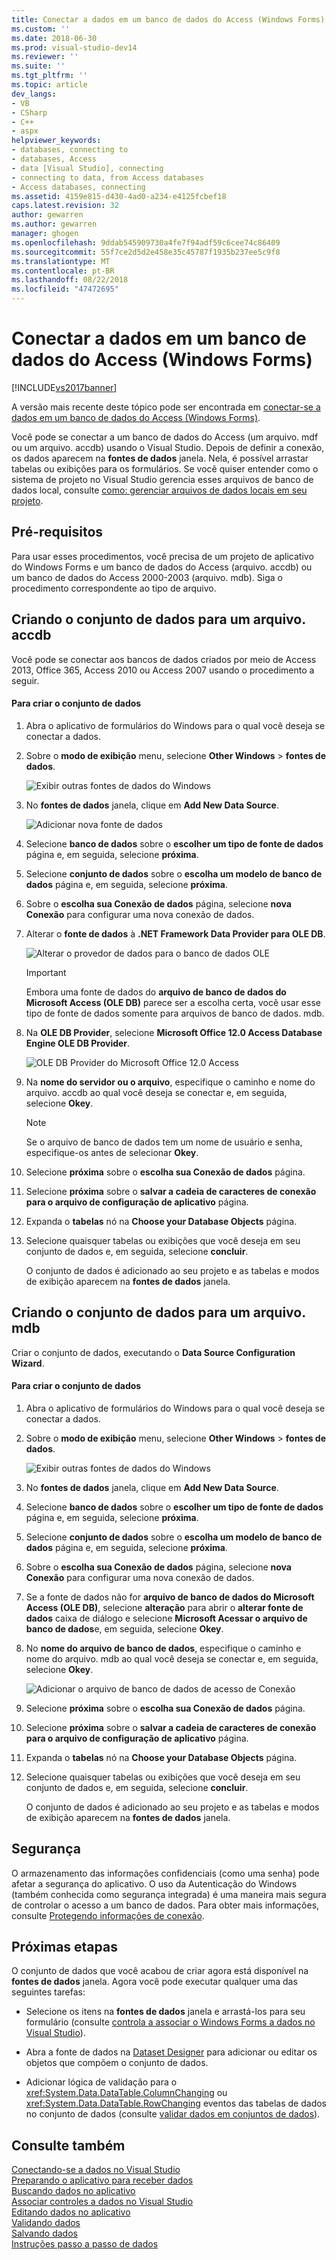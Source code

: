 ```yaml
---
title: Conectar a dados em um banco de dados do Access (Windows Forms) | Microsoft Docs
ms.custom: ''
ms.date: 2018-06-30
ms.prod: visual-studio-dev14
ms.reviewer: ''
ms.suite: ''
ms.tgt_pltfrm: ''
ms.topic: article
dev_langs:
- VB
- CSharp
- C++
- aspx
helpviewer_keywords:
- databases, connecting to
- databases, Access
- data [Visual Studio], connecting
- connecting to data, from Access databases
- Access databases, connecting
ms.assetid: 4159e815-d430-4ad0-a234-e4125fcbef18
caps.latest.revision: 32
author: gewarren
ms.author: gewarren
manager: ghogen
ms.openlocfilehash: 9ddab545909730a4fe7f94adf59c6cee74c86409
ms.sourcegitcommit: 55f7ce2d5d2e458e35c45787f1935b237ee5c9f8
ms.translationtype: MT
ms.contentlocale: pt-BR
ms.lasthandoff: 08/22/2018
ms.locfileid: "47472695"
---
```

# <a name="connect-to-data-in-an-access-database-windows-forms"></a>Conectar a dados em um banco de dados do Access (Windows Forms)
[!INCLUDE[vs2017banner](../includes/vs2017banner.md)]

A versão mais recente deste tópico pode ser encontrada em [conectar-se a dados em um banco de dados do Access (Windows Forms)](https://docs.microsoft.com/visualstudio/data-tools/connect-to-data-in-an-access-database-windows-forms).  
  
  
Você pode se conectar a um banco de dados do Access (um arquivo. mdf ou um arquivo. accdb) usando o Visual Studio. Depois de definir a conexão, os dados aparecem na **fontes de dados** janela. Nela, é possível arrastar tabelas ou exibições para os formulários. Se você quiser entender como o sistema de projeto no Visual Studio gerencia esses arquivos de banco de dados local, consulte [como: gerenciar arquivos de dados locais em seu projeto](../data-tools/how-to-manage-local-data-files-in-your-project.md).  
  
## <a name="prerequisites"></a>Pré-requisitos  
 Para usar esses procedimentos, você precisa de um projeto de aplicativo do Windows Forms e um banco de dados do Access (arquivo. accdb) ou um banco de dados do Access 2000-2003 (arquivo. mdb). Siga o procedimento correspondente ao tipo de arquivo.  
  
## <a name="creating-the-dataset-for-an-accdb-file"></a>Criando o conjunto de dados para um arquivo. accdb  
 Você pode se conectar aos bancos de dados criados por meio de Access 2013, Office 365, Access 2010 ou Access 2007 usando o procedimento a seguir.  
  
#### <a name="to-create-the-dataset"></a>Para criar o conjunto de dados  
  
1.  Abra o aplicativo de formulários do Windows para o qual você deseja se conectar a dados.  
  
2.  Sobre o **modo de exibição** menu, selecione **Other Windows** > **fontes de dados**.  
  
     ![Exibir outras fontes de dados do Windows](../data-tools/media/viewdatasources.png "ViewDataSources")  
  
3.  No **fontes de dados** janela, clique em **Add New Data Source**.  
  
     ![Adicionar nova fonte de dados](../data-tools/media/dataaddnewdatasource.png "dataAddNewDataSource")  
  
4.  Selecione **banco de dados** sobre o **escolher um tipo de fonte de dados** página e, em seguida, selecione **próxima**.  
  
5.  Selecione **conjunto de dados** sobre o **escolha um modelo de banco de dados** página e, em seguida, selecione **próxima**.  
  
6.  Sobre o **escolha sua Conexão de dados** página, selecione **nova Conexão** para configurar uma nova conexão de dados.  
  
7.  Alterar o **fonte de dados** à **.NET Framework Data Provider para OLE DB**.  
  
     ![Alterar o provedor de dados para o banco de dados OLE](../data-tools/media/datachangedatasourceoledb.png "dataChangeDataSourceOLEDB")  
  
    > [!IMPORTANT]
    >  Embora uma fonte de dados do **arquivo de banco de dados do Microsoft Access (OLE DB)** parece ser a escolha certa, você usar esse tipo de fonte de dados somente para arquivos de banco de dados. mdb.  
  
8.  Na **OLE DB Provider**, selecione **Microsoft Office 12.0 Access Database Engine OLE DB Provider**.  
  
     ![OLE DB Provider do Microsoft Office 12.0 Access](../data-tools/media/dataoledbprovideroffice12access.png "dataOLEDBProviderOffice12Access")  
  
9. Na **nome do servidor ou o arquivo**, especifique o caminho e nome do arquivo. accdb ao qual você deseja se conectar e, em seguida, selecione **Okey**.  
  
    > [!NOTE]
    >  Se o arquivo de banco de dados tem um nome de usuário e senha, especifique-os antes de selecionar **Okey**.  
  
10. Selecione **próxima** sobre o **escolha sua Conexão de dados** página.  
  
11. Selecione **próxima** sobre o **salvar a cadeia de caracteres de conexão para o arquivo de configuração de aplicativo** página.  
  
12. Expanda o **tabelas** nó na **Choose your Database Objects** página.  
  
13. Selecione quaisquer tabelas ou exibições que você deseja em seu conjunto de dados e, em seguida, selecione **concluir**.  
  
     O conjunto de dados é adicionado ao seu projeto e as tabelas e modos de exibição aparecem na **fontes de dados** janela.  
  
## <a name="creating-the-dataset-for-an-mdb-file"></a>Criando o conjunto de dados para um arquivo. mdb  
 Criar o conjunto de dados, executando o **Data Source Configuration Wizard**.  
  
#### <a name="to-create-the-dataset"></a>Para criar o conjunto de dados  
  
1.  Abra o aplicativo de formulários do Windows para o qual você deseja se conectar a dados.  
  
2.  Sobre o **modo de exibição** menu, selecione **Other Windows** > **fontes de dados**.  
  
     ![Exibir outras fontes de dados do Windows](../data-tools/media/viewdatasources.png "ViewDataSources")  
  
3.  No **fontes de dados** janela, clique em **Add New Data Source**.  
  
4.  Selecione **banco de dados** sobre o **escolher um tipo de fonte de dados** página e, em seguida, selecione **próxima**.  
  
5.  Selecione **conjunto de dados** sobre o **escolha um modelo de banco de dados** página e, em seguida, selecione **próxima**.  
  
6.  Sobre o **escolha sua Conexão de dados** página, selecione **nova Conexão** para configurar uma nova conexão de dados.  
  
7.  Se a fonte de dados não for **arquivo de banco de dados do Microsoft Access (OLE DB)**, selecione **alteração** para abrir o **alterar fonte de dados** caixa de diálogo e selecione **Microsoft Acessar o arquivo de banco de dados**e, em seguida, selecione **Okey**.  
  
8.  No **nome do arquivo de banco de dados**, especifique o caminho e nome do arquivo. mdb ao qual você deseja se conectar e, em seguida, selecione **Okey**.  
  
     ![Adicionar o arquivo de banco de dados de acesso de Conexão](../data-tools/media/dataaddconnectionaccessmdb.png "dataAddConnectionAccessMDB")  
  
9. Selecione **próxima** sobre o **escolha sua Conexão de dados** página.  
  
10. Selecione **próxima** sobre o **salvar a cadeia de caracteres de conexão para o arquivo de configuração de aplicativo** página.  
  
11. Expanda o **tabelas** nó na **Choose your Database Objects** página.  
  
12. Selecione quaisquer tabelas ou exibições que você deseja em seu conjunto de dados e, em seguida, selecione **concluir**.  
  
     O conjunto de dados é adicionado ao seu projeto e as tabelas e modos de exibição aparecem na **fontes de dados** janela.  
  
## <a name="security"></a>Segurança  
 O armazenamento das informações confidenciais (como uma senha) pode afetar a segurança do aplicativo. O uso da Autenticação do Windows (também conhecida como segurança integrada) é uma maneira mais segura de controlar o acesso a um banco de dados. Para obter mais informações, consulte [Protegendo informações de conexão](http://msdn.microsoft.com/library/1471f580-bcd4-4046-bdaf-d2541ecda2f4).  
  
## <a name="next-steps"></a>Próximas etapas  
 O conjunto de dados que você acabou de criar agora está disponível na **fontes de dados** janela. Agora você pode executar qualquer uma das seguintes tarefas:  
  
-   Selecione os itens na **fontes de dados** janela e arrastá-los para seu formulário (consulte [controla a associar o Windows Forms a dados no Visual Studio](../data-tools/bind-windows-forms-controls-to-data-in-visual-studio.md)).  
  
-   Abra a fonte de dados na [Dataset Designer](../data-tools/creating-and-editing-typed-datasets.md) para adicionar ou editar os objetos que compõem o conjunto de dados.  
  
-   Adicionar lógica de validação para o <xref:System.Data.DataTable.ColumnChanging> ou <xref:System.Data.DataTable.RowChanging> eventos das tabelas de dados no conjunto de dados (consulte [validar dados em conjuntos de dados](../data-tools/validate-data-in-datasets.md)).  
  
## <a name="see-also"></a>Consulte também  
 [Conectando-se a dados no Visual Studio](../data-tools/connecting-to-data-in-visual-studio.md)   
 [Preparando o aplicativo para receber dados](http://msdn.microsoft.com/library/c17bdb7e-c234-4f2f-9582-5e55c27356ad)   
 [Buscando dados no aplicativo](../data-tools/fetching-data-into-your-application.md)   
 [Associar controles a dados no Visual Studio](../data-tools/bind-controls-to-data-in-visual-studio.md)   
 [Editando dados no aplicativo](../data-tools/editing-data-in-your-application.md)   
 [Validando dados](http://msdn.microsoft.com/library/b3a9ee4e-5d4d-4411-9c56-c811f2b4ee7e)   
 [Salvando dados](../data-tools/saving-data.md)   
 [Instruções passo a passo de dados](http://msdn.microsoft.com/library/15a88fb8-3bee-4962-914d-7a1f8bd40ec4)

